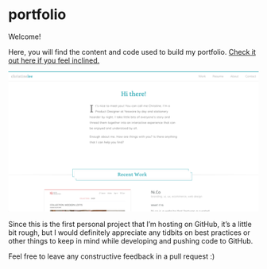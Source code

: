 <h1>portfolio</h1>
<p>Welcome!</p>
<p>Here, you will find the content and code used to build my portfolio. <a href="www.christinelee.design" target="_blank">Check it out here if you feel inclined.</a></p>

<p><img alt="Portfolio Homepage" src="https://github.com/christinehjlee/portfolio/blob/master/images/portfolio-home.jpeg"/></p>

<p>Since this is the first personal project that I’m hosting on GitHub, it’s a little bit rough, but I would definitely appreciate any tidbits on best practices or other things to keep in mind while developing and pushing code to GitHub.</p>
<p>Feel free to leave any constructive feedback in a pull request :)</p>